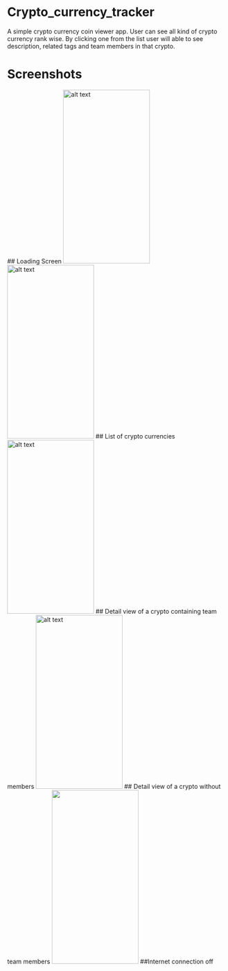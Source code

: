 # Crypto_currency_tracker

A simple crypto currency coin viewer app.
User can see all kind of crypto currency rank wise.
By clicking one from the list user will able to see description, related tags and team members in that crypto.

# Screenshots
<div style="display:inline;">
## Loading Screen
<img src="https://github.com/shawon5ice/Crypto_currency_tracker/blob/main/screen_shot/loading1.jpg" alt="alt text" width="200" height="400">
<img src="https://github.com/shawon5ice/Crypto_currency_tracker/blob/main/screen_shot/loading2.jpg" alt="alt text" width="200" height="400">
## List of crypto currencies 
<img src="https://github.com/shawon5ice/Crypto_currency_tracker/blob/main/screen_shot/crypto_list.jpg" alt="alt text" width="200" height="400">
## Detail view of a crypto containing team members
<img src="https://github.com/shawon5ice/Crypto_currency_tracker/blob/main/screen_shot/crypto_detail_wT.jpg" alt="alt text" width="200" height="400">
## Detail view of a crypto without team members
<img src="https://github.com/shawon5ice/Crypto_currency_tracker/blob/main/screen_shot/crypto_detail_woT.jpg" width="200" height="400">
##Internet connection off
</div>

